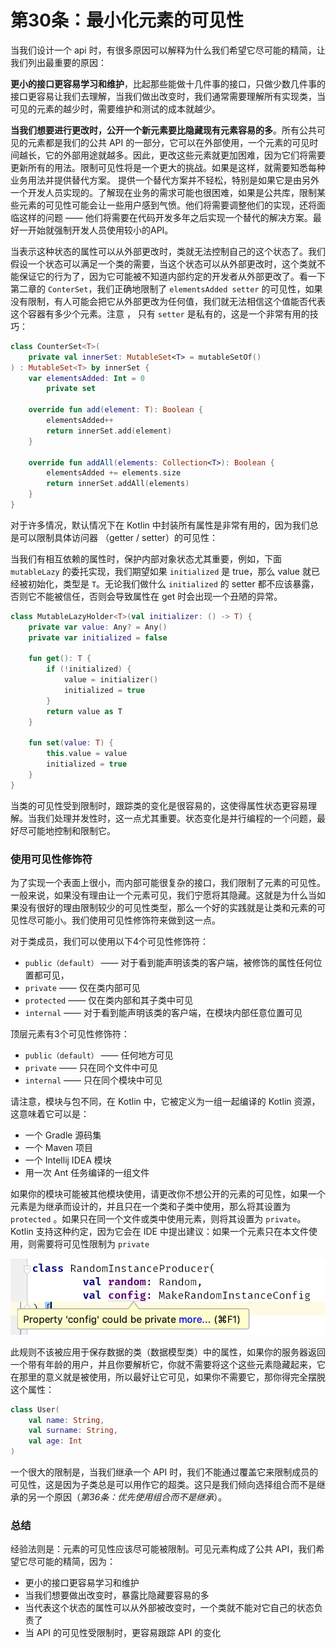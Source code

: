 # 第30条：最小化元素的可见性

当我们设计一个 api 时，有很多原因可以解释为什么我们希望它尽可能的精简，让我们列出最重要的原因：

**更小的接口更容易学习和维护**，比起那些能做十几件事的接口，只做少数几件事的接口更容易让我们去理解，当我们做出改变时，我们通常需要理解所有实现类，当可见的元素的越少时，需要维护和测试的成本就越少。

**当我们想要进行更改时，公开一个新元素要比隐藏现有元素容易的多**。所有公共可见的元素都是我们的公共 API 的一部分，它可以在外部使用，一个元素的可见时间越长，它的外部用途就越多。因此，更改这些元素就更加困难，因为它们将需要更新所有的用法。限制可见性将是一个更大的挑战。如果是这样，就需要知悉每种业务用法并提供替代方案。 提供一个替代方案并不轻松，特别是如果它是由另外一个开发人员实现的。了解现在业务的需求可能也很困难，如果是公共库，限制某些元素的可见性可能会让一些用户感到气愤。他们将需要调整他们的实现，还将面临这样的问题 —— 他们将需要在代码开发多年之后实现一个替代的解决方案。最好一开始就强制开发人员使用较小的API。

当表示这种状态的属性可以从外部更改时，类就无法控制自己的这个状态了。我们假设一个状态可以满足一个类的需要，当这个状态可以从外部更改时，这个类就不能保证它的行为了，因为它可能被不知道内部约定的开发者从外部更改了。看一下第二章的 `ConterSet`，我们正确地限制了 `elementsAdded setter` 的可见性，如果没有限制，有人可能会把它从外部更改为任何值，我们就无法相信这个值能否代表这个容器有多少个元素。注意 ， 只有 `setter` 是私有的，这是一个非常有用的技巧：

```kotlin
class CounterSet<T>(
    private val innerSet: MutableSet<T> = mutableSetOf()
) : MutableSet<T> by innerSet {
    var elementsAdded: Int = 0
        private set
    
    override fun add(element: T): Boolean {
        elementsAdded++
        return innerSet.add(element)
    }
    
    override fun addAll(elements: Collection<T>): Boolean {
        elementsAdded += elements.size
        return innerSet.addAll(elements)
    }
}
```

对于许多情况，默认情况下在 Kotlin 中封装所有属性是非常有用的，因为我们总是可以限制具体访问器 （getter / setter）的可见性：

当我们有相互依赖的属性时，保护内部对象状态尤其重要，例如，下面 `mutableLazy` 的委托实现，我们期望如果 `initialized` 是 true，那么 value 就已经被初始化，类型是 `T`。无论我们做什么 `initialized` 的 setter 都不应该暴露，否则它不能被信任，否则会导致属性在 get 时会出现一个丑陋的异常。

```kotlin
class MutableLazyHolder<T>(val initializer: () -> T) {
    private var value: Any? = Any()
    private var initialized = false
    
    fun get(): T {
        if (!initialized) {
            value = initializer()
            initialized = true
        }
        return value as T
    }
    
    fun set(value: T) {
        this.value = value
        initialized = true
    }
}
```

当类的可见性受到限制时，跟踪类的变化是很容易的，这使得属性状态更容易理解。当我们处理并发性时，这一点尤其重要。状态变化是并行编程的一个问题，最好尽可能地控制和限制它。

### 使用可见性修饰符

为了实现一个表面上很小，而内部可能很复杂的接口，我们限制了元素的可见性。一般来说，如果没有理由让一个元素可见，我们宁愿将其隐藏。这就是为什么当如果没有很好的理由限制较少的可见性类型，那么一个好的实践就是让类和元素的可见性尽可能小。我们使用可见性修饰符来做到这一点。

对于类成员，我们可以使用以下4个可见性修饰符：

* `public（default）` —— 对于看到能声明该类的客户端，被修饰的属性任何位置都可见，
* `private` —— 仅在类内部可见
* `protected` —— 仅在类内部和其子类中可见
* `internal` —— 对于看到能声明该类的客户端，在模块内部任意位置可见

顶层元素有3个可见性修饰符：

* `public（default）` —— 任何地方可见
* `private` —— 只在同个文件中可见
* `internal` —— 只在同个模块中可见

请注意，模块与包不同，在 Kotlin 中，它被定义为一组一起编译的 Kotlin 资源，这意味着它可以是：

* 一个 Gradle 源码集
* 一个 Maven 项目
* 一个 Intellij IDEA 模块
* 用一次 Ant 任务编译的一组文件

如果你的模块可能被其他模块使用，请更改你不想公开的元素的可见性，如果一个元素是为继承而设计的，并且只在一个类和子类中使用，那么将其设置为 `protected` 。如果只在同一个文件或类中使用元素，则将其设置为 `private`。Kotlin 支持这种约定，因为它会在 IDE 中提出建议：如果一个元素只在本文件使用，则需要将可见性限制为 `private`

![](<../../.gitbook/assets/image (5).png>)

此规则不该被应用于保存数据的类（数据模型类）中的属性，如果你的服务器返回一个带有年龄的用户，并且你要解析它，你就不需要将这个这些元素隐藏起来，它在那里的意义就是被使用，所以最好让它可见，如果你不需要它，那你得完全摆脱这个属性：

```kotlin
class User(
    val name: String,
    val surname: String,
    val age: Int
)
```

一个很大的限制是，当我们继承一个 API 时，我们不能通过覆盖它来限制成员的可见性，这是因为子类总是可以用作它的超类。这只是我们倾向选择组合而不是继承的另一个原因（_第36条：优先使用组合而不是继承_）。

### 总结

经验法则是：元素的可见性应该尽可能被限制。可见元素构成了公共 API，我们希望它尽可能的精简，因为：

* 更小的接口更容易学习和维护
* 当我们想要做出改变时，暴露比隐藏要容易的多
* 当代表这个状态的属性可以从外部被改变时，一个类就不能对它自己的状态负责了
* 当 API 的可见性受限制时，更容易跟踪 API 的变化
